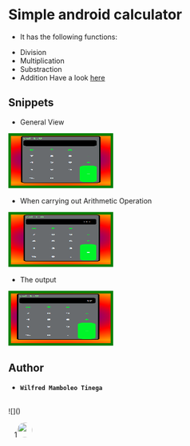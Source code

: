 # Simple android calculator
* It has the following functions:
- Division
- Multiplication
- Substraction
- Addition
Have a look [here](https://calonepointzero.netlify.app)

## Snippets
- General View
<img src="Images/cal 1.png" style="width: 200px; height: 100px; border: 5px solid green;">

- When carrying out Arithmetic Operation
<img src="Images/cal 2.png" style="width: 200px; height: 100px; border: 5px solid green;">

- The output
<img src="Images/cal 3.png" style="width: 200px; height: 100px; border: 5px solid green;">

## Author
- **`Wilfred Mamboleo Tinega`**
<br>
![]()


![<img src="https://th.bing.com/th/id/R.6f9a03bd4554e5454de1c79f4c91aadf?rik=0c%2fLPEw2uBblNg&pid=ImgRaw&r=0" style="width:30px; height:30px; border-radius:20px;">](https://www.linkedin.com/in/wilfredtinega)
![<img src="https://th.bing.com/th/id/R.9c06c3b1bd6cc9e2d9eebcfdf0975019?rik=7186LRxOyYbqFA&pid=ImgRaw&r=0" style="width:30px; height:30px; border-radius:50%;">](https://wa.me/254798732981)
![<img src="https://imagepng.org/wp-content/uploads/2017/11/telegram-icone-icon.png" style="width:30px; height:30px; border-radius:50%;">](https://facebook.com/tinegamamboleo)
1[<img src="https://th.bing.com/th/id/R.83e3cc297106767114f2c060f7f5fcbb?rik=FkFOcs3CThcCJQ&pid=ImgRaw&r=0" style="width:30px; height:30px; border-radius:50%;">](https://facebook.com/tinegamamboleo)
![<img src="https://toppng.com/public/uploads/preview/twitter-x-new-logo-round-icon-png-11692480241tdbz6jparr.webp" style="width:30px; height:30px; border-radius:20px;">](https://x.com/tinegawilfred)